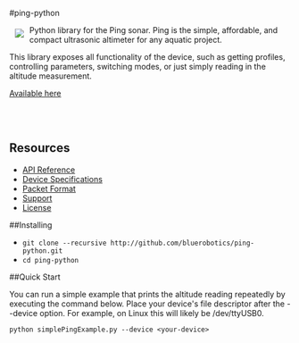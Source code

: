 #ping-python

<a href="https://bluerobotics.com">
<img src="https://avatars2.githubusercontent.com/u/7120633?v=3&s=200" align="left" hspace="10" vspace="6">
</a>


Python library for the Ping sonar. Ping is the simple, affordable, and compact ultrasonic altimeter for any aquatic project.

This library exposes all functionality of the device, such as getting profiles, controlling parameters, switching modes, or just simply reading in the altitude measurement.

[Available here](http://www.bluerobotics.com/)

<br/>
<br/>

## Resources

* [API Reference](http://github.com/bluerobotics/ping-python/blob/master/docs/API.md)
* [Device Specifications](http://www.bluerobotics.com/)
* [Packet Format](http://github.com/bluerobotics/ping-python/blob/master/docs/Format.md)
* [Support](http://docs.bluerobotics.com)
* [License](http://github.com/bluerobotics/ping-python/blob/master/LICENSE)

##Installing

* `git clone --recursive http://github.com/bluerobotics/ping-python.git`
* `cd ping-python`

##Quick Start

You can run a simple example that prints the altitude reading repeatedly by executing the command below. Place your device's file descriptor after the --device option. For example, on Linux this will likely be /dev/ttyUSB0.

`python simplePingExample.py --device <your-device>`
